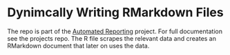 # Dynimcally Writing RMarkdown Files

The repo is part of the [Automated Reporting](https://github.com/httovar/auto_reporting_blogdown) project. For full documentation see the projects repo. The R file scrapes the relevant data and creates an RMarkdown document that later on uses the data.
